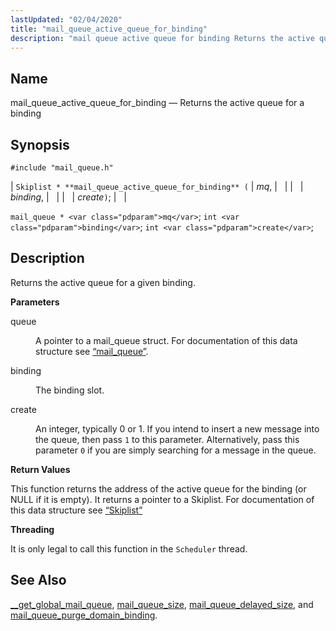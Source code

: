 ```yaml
---
lastUpdated: "02/04/2020"
title: "mail_queue_active_queue_for_binding"
description: "mail queue active queue for binding Returns the active queue for a binding Skiplist mail queue active queue for binding mq binding create mail queue mq int binding int create Returns the active queue for a given binding queue A pointer to a mail queue struct For documentation of this..."
---
```


<a name="apis.mail_queue_active_queue_for_binding"></a> 
## Name

mail_queue_active_queue_for_binding — Returns the active queue for a binding

## Synopsis

`#include "mail_queue.h"`

| `Skiplist * **mail_queue_active_queue_for_binding** (` | <var class="pdparam">mq</var>, |   |
|   | <var class="pdparam">binding</var>, |   |
|   | <var class="pdparam">create</var>`)`; |   |

`mail_queue * <var class="pdparam">mq</var>`;
`int <var class="pdparam">binding</var>`;
`int <var class="pdparam">create</var>`;<a name="idp54529088"></a> 
## Description

Returns the active queue for a given binding.

**<a name="idp54530320"></a> Parameters**

<dl class="variablelist">

<dt>queue</dt>

<dd>

A pointer to a mail_queue struct. For documentation of this data structure see [“mail_queue”](/momentum/3/3-api/structs-mail-queue).

</dd>

<dt>binding</dt>

<dd>

The binding slot.

</dd>

<dt>create</dt>

<dd>

An integer, typically 0 or 1\. If you intend to insert a new message into the queue, then pass `1` to this parameter. Alternatively, pass this parameter `0` if you are simply searching for a message in the queue.

</dd>

</dl>

**<a name="idp54538448"></a> Return Values**

This function returns the address of the active queue for the binding (or NULL if it is empty). It returns a pointer to a Skiplist. For documentation of this data structure see [“Skiplist”](/momentum/3/3-api/structs-skiplist)

**<a name="idp54540096"></a> Threading**

It is only legal to call this function in the `Scheduler` thread.

<a name="idp54541648"></a> 
## See Also

[__get_global_mail_queue](/momentum/3/3-api/apis-get-global-mail-queue), [mail_queue_size](/momentum/3/3-api/apis-mail-queue-size), [mail_queue_delayed_size](/momentum/3/3-api/apis-mail-queue-delayed-size), and [mail_queue_purge_domain_binding](/momentum/3/3-api/apis-mail-queue-purge-domain-binding).